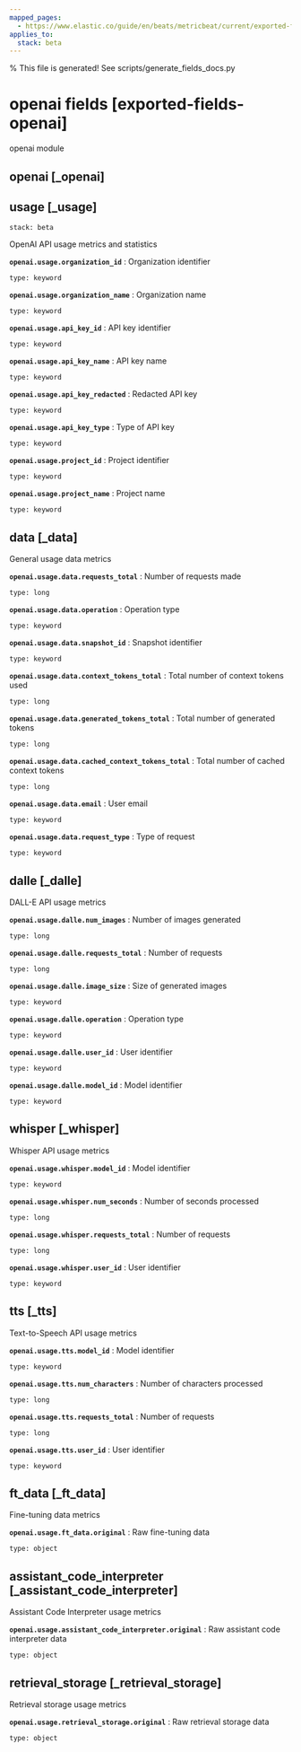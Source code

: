 ```yaml
---
mapped_pages:
  - https://www.elastic.co/guide/en/beats/metricbeat/current/exported-fields-openai.html
applies_to:
  stack: beta
---
```


% This file is generated! See scripts/generate_fields_docs.py

# openai fields [exported-fields-openai]

openai module

## openai [_openai]



## usage [_usage]

```{applies_to}
stack: beta
```

OpenAI API usage metrics and statistics

**`openai.usage.organization_id`**
:   Organization identifier

    type: keyword


**`openai.usage.organization_name`**
:   Organization name

    type: keyword


**`openai.usage.api_key_id`**
:   API key identifier

    type: keyword


**`openai.usage.api_key_name`**
:   API key name

    type: keyword


**`openai.usage.api_key_redacted`**
:   Redacted API key

    type: keyword


**`openai.usage.api_key_type`**
:   Type of API key

    type: keyword


**`openai.usage.project_id`**
:   Project identifier

    type: keyword


**`openai.usage.project_name`**
:   Project name

    type: keyword


## data [_data]

General usage data metrics

**`openai.usage.data.requests_total`**
:   Number of requests made

    type: long


**`openai.usage.data.operation`**
:   Operation type

    type: keyword


**`openai.usage.data.snapshot_id`**
:   Snapshot identifier

    type: keyword


**`openai.usage.data.context_tokens_total`**
:   Total number of context tokens used

    type: long


**`openai.usage.data.generated_tokens_total`**
:   Total number of generated tokens

    type: long


**`openai.usage.data.cached_context_tokens_total`**
:   Total number of cached context tokens

    type: long


**`openai.usage.data.email`**
:   User email

    type: keyword


**`openai.usage.data.request_type`**
:   Type of request

    type: keyword


## dalle [_dalle]

DALL-E API usage metrics

**`openai.usage.dalle.num_images`**
:   Number of images generated

    type: long


**`openai.usage.dalle.requests_total`**
:   Number of requests

    type: long


**`openai.usage.dalle.image_size`**
:   Size of generated images

    type: keyword


**`openai.usage.dalle.operation`**
:   Operation type

    type: keyword


**`openai.usage.dalle.user_id`**
:   User identifier

    type: keyword


**`openai.usage.dalle.model_id`**
:   Model identifier

    type: keyword


## whisper [_whisper]

Whisper API usage metrics

**`openai.usage.whisper.model_id`**
:   Model identifier

    type: keyword


**`openai.usage.whisper.num_seconds`**
:   Number of seconds processed

    type: long


**`openai.usage.whisper.requests_total`**
:   Number of requests

    type: long


**`openai.usage.whisper.user_id`**
:   User identifier

    type: keyword


## tts [_tts]

Text-to-Speech API usage metrics

**`openai.usage.tts.model_id`**
:   Model identifier

    type: keyword


**`openai.usage.tts.num_characters`**
:   Number of characters processed

    type: long


**`openai.usage.tts.requests_total`**
:   Number of requests

    type: long


**`openai.usage.tts.user_id`**
:   User identifier

    type: keyword


## ft_data [_ft_data]

Fine-tuning data metrics

**`openai.usage.ft_data.original`**
:   Raw fine-tuning data

    type: object


## assistant_code_interpreter [_assistant_code_interpreter]

Assistant Code Interpreter usage metrics

**`openai.usage.assistant_code_interpreter.original`**
:   Raw assistant code interpreter data

    type: object


## retrieval_storage [_retrieval_storage]

Retrieval storage usage metrics

**`openai.usage.retrieval_storage.original`**
:   Raw retrieval storage data

    type: object


